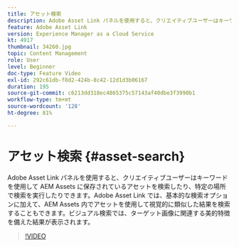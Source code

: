 ```yaml
---
title: アセット検索
description: Adobe Asset Link パネルを使用すると、クリエイティブユーザーはキーワードを使用して AEM Assets に保存されているアセットを検索したり、特定の場所で検索を実行したりできます。Adobe Asset Link では、基本的な検索オプションに加えて、AEM Assets 内でアセットを使用して視覚的に類似した結果を検索することもできます。ビジュアル検索では、ターゲット画像に関連する美的特徴を備えた結果が表示されます。
feature: Adobe Asset Link
version: Experience Manager as a Cloud Service
kt: 4917
thumbnail: 34260.jpg
topic: Content Management
role: User
level: Beginner
doc-type: Feature Video
exl-id: 292c61db-f8d2-424b-8c42-12d1d3b06167
duration: 195
source-git-commit: c6213dd318ec4865375c57143af40dbe3f3990b1
workflow-type: tm+mt
source-wordcount: '128'
ht-degree: 81%

---
```


# アセット検索 {#asset-search}

Adobe Asset Link パネルを使用すると、クリエイティブユーザーはキーワードを使用して AEM Assets に保存されているアセットを検索したり、特定の場所で検索を実行したりできます。Adobe Asset Link では、基本的な検索オプションに加えて、AEM Assets 内でアセットを使用して視覚的に類似した結果を検索することもできます。ビジュアル検索では、ターゲット画像に関連する美的特徴を備えた結果が表示されます。

>[!VIDEO](https://video.tv.adobe.com/v/38591?quality=12&learn=on&captions=jpn)
